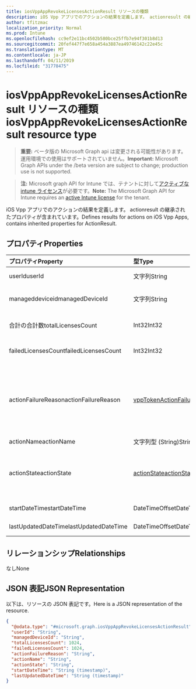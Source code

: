 ```yaml
---
title: iosVppAppRevokeLicensesActionResult リソースの種類
description: iOS Vpp アプリでのアクションの結果を定義します。 actionresult の継承されたプロパティが含まれています。
author: tfitzmac
localization_priority: Normal
ms.prod: Intune
ms.openlocfilehash: cc9ef2e11bc4502b580bce25ffb7e94f301b8d13
ms.sourcegitcommit: 20fef447f7e658a454a3887ea49746142c22e45c
ms.translationtype: MT
ms.contentlocale: ja-JP
ms.lasthandoff: 04/11/2019
ms.locfileid: "31778475"
---
```

# <a name="iosvppapprevokelicensesactionresult-resource-type"></a><span data-ttu-id="27faf-103">iosVppAppRevokeLicensesActionResult リソースの種類</span><span class="sxs-lookup"><span data-stu-id="27faf-103">iosVppAppRevokeLicensesActionResult resource type</span></span>

> <span data-ttu-id="27faf-104">**重要:** ベータ版の Microsoft Graph api は変更される可能性があります。運用環境での使用はサポートされていません。</span><span class="sxs-lookup"><span data-stu-id="27faf-104">**Important:** Microsoft Graph APIs under the /beta version are subject to change; production use is not supported.</span></span>

> <span data-ttu-id="27faf-105">**注:** Microsoft graph API for Intune では、テナントに対して[アクティブな intune ライセンス](https://go.microsoft.com/fwlink/?linkid=839381)が必要です。</span><span class="sxs-lookup"><span data-stu-id="27faf-105">**Note:** The Microsoft Graph API for Intune requires an [active Intune license](https://go.microsoft.com/fwlink/?linkid=839381) for the tenant.</span></span>

<span data-ttu-id="27faf-106">iOS Vpp アプリでのアクションの結果を定義します。 actionresult の継承されたプロパティが含まれています。</span><span class="sxs-lookup"><span data-stu-id="27faf-106">Defines results for actions on iOS Vpp Apps, contains inherited properties for ActionResult.</span></span>

## <a name="properties"></a><span data-ttu-id="27faf-107">プロパティ</span><span class="sxs-lookup"><span data-stu-id="27faf-107">Properties</span></span>
|<span data-ttu-id="27faf-108">プロパティ</span><span class="sxs-lookup"><span data-stu-id="27faf-108">Property</span></span>|<span data-ttu-id="27faf-109">型</span><span class="sxs-lookup"><span data-stu-id="27faf-109">Type</span></span>|<span data-ttu-id="27faf-110">説明</span><span class="sxs-lookup"><span data-stu-id="27faf-110">Description</span></span>|
|:---|:---|:---|
|<span data-ttu-id="27faf-111">userId</span><span class="sxs-lookup"><span data-stu-id="27faf-111">userId</span></span>|<span data-ttu-id="27faf-112">文字列</span><span class="sxs-lookup"><span data-stu-id="27faf-112">String</span></span>|<span data-ttu-id="27faf-113">アクションに関連付けられている UserId。</span><span class="sxs-lookup"><span data-stu-id="27faf-113">UserId associated with the action.</span></span>|
|<span data-ttu-id="27faf-114">manageddeviceid</span><span class="sxs-lookup"><span data-stu-id="27faf-114">managedDeviceId</span></span>|<span data-ttu-id="27faf-115">文字列</span><span class="sxs-lookup"><span data-stu-id="27faf-115">String</span></span>|<span data-ttu-id="27faf-116">アクションに関連付けられている DeviceId。</span><span class="sxs-lookup"><span data-stu-id="27faf-116">DeviceId associated with the action.</span></span>|
|<span data-ttu-id="27faf-117">合計の合計数</span><span class="sxs-lookup"><span data-stu-id="27faf-117">totalLicensesCount</span></span>|<span data-ttu-id="27faf-118">Int32</span><span class="sxs-lookup"><span data-stu-id="27faf-118">Int32</span></span>|<span data-ttu-id="27faf-119">取り消しが試行されたライセンスの数。</span><span class="sxs-lookup"><span data-stu-id="27faf-119">A count of the number of licenses for which revoke was attempted.</span></span>|
|<span data-ttu-id="27faf-120">failedLicensesCount</span><span class="sxs-lookup"><span data-stu-id="27faf-120">failedLicensesCount</span></span>|<span data-ttu-id="27faf-121">Int32</span><span class="sxs-lookup"><span data-stu-id="27faf-121">Int32</span></span>|<span data-ttu-id="27faf-122">失効に失敗したライセンスの数。</span><span class="sxs-lookup"><span data-stu-id="27faf-122">A count of the number of licenses for which revoke failed.</span></span>|
|<span data-ttu-id="27faf-123">actionFailureReason</span><span class="sxs-lookup"><span data-stu-id="27faf-123">actionFailureReason</span></span>|[<span data-ttu-id="27faf-124">vppTokenActionFailureReason</span><span class="sxs-lookup"><span data-stu-id="27faf-124">vppTokenActionFailureReason</span></span>](../resources/intune-shared-vpptokenactionfailurereason.md)|<span data-ttu-id="27faf-125">失効ライセンスの処理の失敗の理由。</span><span class="sxs-lookup"><span data-stu-id="27faf-125">The reason for the revoke licenses action failure.</span></span> <span data-ttu-id="27faf-126">可能な値は、`none`、`appleFailure`、`internalError`、`expiredVppToken`、`expiredApplePushNotificationCertificate` です。</span><span class="sxs-lookup"><span data-stu-id="27faf-126">Possible values are: `none`, `appleFailure`, `internalError`, `expiredVppToken`, `expiredApplePushNotificationCertificate`.</span></span>|
|<span data-ttu-id="27faf-127">actionName</span><span class="sxs-lookup"><span data-stu-id="27faf-127">actionName</span></span>|<span data-ttu-id="27faf-128">文字列型 (String)</span><span class="sxs-lookup"><span data-stu-id="27faf-128">String</span></span>|<span data-ttu-id="27faf-129">アクション名</span><span class="sxs-lookup"><span data-stu-id="27faf-129">Action name</span></span>|
|<span data-ttu-id="27faf-130">actionState</span><span class="sxs-lookup"><span data-stu-id="27faf-130">actionState</span></span>|[<span data-ttu-id="27faf-131">actionState</span><span class="sxs-lookup"><span data-stu-id="27faf-131">actionState</span></span>](../resources/intune-shared-actionstate.md)|<span data-ttu-id="27faf-132">アクションの状態。</span><span class="sxs-lookup"><span data-stu-id="27faf-132">State of the action.</span></span> <span data-ttu-id="27faf-133">可能な値は、`none`、`pending`、`canceled`、`active`、`done`、`failed`、`notSupported` です。</span><span class="sxs-lookup"><span data-stu-id="27faf-133">Possible values are: `none`, `pending`, `canceled`, `active`, `done`, `failed`, `notSupported`.</span></span>|
|<span data-ttu-id="27faf-134">startDateTime</span><span class="sxs-lookup"><span data-stu-id="27faf-134">startDateTime</span></span>|<span data-ttu-id="27faf-135">DateTimeOffset</span><span class="sxs-lookup"><span data-stu-id="27faf-135">DateTimeOffset</span></span>|<span data-ttu-id="27faf-136">アクションが開始された時刻</span><span class="sxs-lookup"><span data-stu-id="27faf-136">Time the action was initiated</span></span>|
|<span data-ttu-id="27faf-137">lastUpdatedDateTime</span><span class="sxs-lookup"><span data-stu-id="27faf-137">lastUpdatedDateTime</span></span>|<span data-ttu-id="27faf-138">DateTimeOffset</span><span class="sxs-lookup"><span data-stu-id="27faf-138">DateTimeOffset</span></span>|<span data-ttu-id="27faf-139">アクション状態の最終更新時刻</span><span class="sxs-lookup"><span data-stu-id="27faf-139">Time the action state was last updated</span></span>|

## <a name="relationships"></a><span data-ttu-id="27faf-140">リレーションシップ</span><span class="sxs-lookup"><span data-stu-id="27faf-140">Relationships</span></span>
<span data-ttu-id="27faf-141">なし</span><span class="sxs-lookup"><span data-stu-id="27faf-141">None</span></span>

## <a name="json-representation"></a><span data-ttu-id="27faf-142">JSON 表記</span><span class="sxs-lookup"><span data-stu-id="27faf-142">JSON Representation</span></span>
<span data-ttu-id="27faf-143">以下は、リソースの JSON 表記です。</span><span class="sxs-lookup"><span data-stu-id="27faf-143">Here is a JSON representation of the resource.</span></span>
<!-- {
  "blockType": "resource",
  "@odata.type": "microsoft.graph.iosVppAppRevokeLicensesActionResult"
}
-->
``` json
{
  "@odata.type": "#microsoft.graph.iosVppAppRevokeLicensesActionResult",
  "userId": "String",
  "managedDeviceId": "String",
  "totalLicensesCount": 1024,
  "failedLicensesCount": 1024,
  "actionFailureReason": "String",
  "actionName": "String",
  "actionState": "String",
  "startDateTime": "String (timestamp)",
  "lastUpdatedDateTime": "String (timestamp)"
}
```





